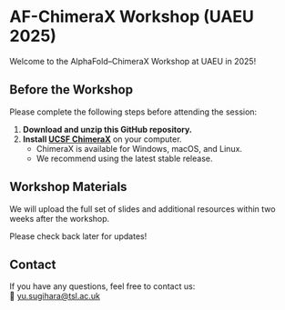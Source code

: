 # AF-ChimeraX Workshop (UAEU 2025)

Welcome to the AlphaFold–ChimeraX Workshop at UAEU in 2025!

## Before the Workshop

Please complete the following steps before attending the session:

1. **Download and unzip this GitHub repository.**
2. **Install [UCSF ChimeraX](https://www.cgl.ucsf.edu/chimerax/download.html)** on your computer.  
   - ChimeraX is available for Windows, macOS, and Linux.
   - We recommend using the latest stable release.

## Workshop Materials

We will upload the full set of slides and additional resources within two weeks after the workshop.  

Please check back later for updates!

## Contact

If you have any questions, feel free to contact us:  
📧 yu.sugihara@tsl.ac.uk
